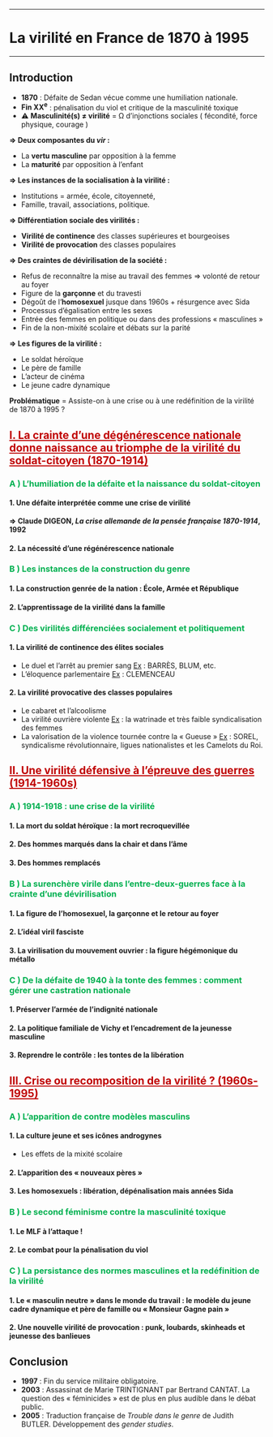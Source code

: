 ***
# La virilité en France de 1870 à 1995
***
## Introduction 

- **1870** : Défaite de Sedan vécue comme une humiliation nationale. 
- <b>Fin XX<sup>e</sup></b> : pénalisation du viol et critique de la masculinité toxique 
- ⚠  **Masculinité(s) ≠ virilité** = Ω d’injonctions sociales ( fécondité, force physique, courage )

<b>⇒ Deux composantes du <i>vir</i> :</b>
- La **vertu masculine** par opposition à la femme 
- La **maturité** par opposition à l’enfant 

**⇒ Les instances de la socialisation à la virilité :** 
- Institutions = armée, école, citoyenneté, 
- Famille, travail, associations, politique. 

**⇒ Différentiation sociale des virilités :** 
- **Virilité de continence** des classes supérieures et bourgeoises 
- **Virilité de provocation** des classes populaires 

**⇒ Des craintes de dévirilisation de la société :**
- Refus de reconnaître la mise au travail des femmes ⇒ volonté de retour au foyer 
- Figure de la **garçonne** et du travesti 
- Dégoût de l’**homosexuel** jusque dans 1960s + résurgence avec Sida 
- Processus d’égalisation entre les sexes 
- Entrée des femmes en politique ou dans des professions « masculines »
- Fin de la non-mixité scolaire et débats sur la parité 

**⇒ Les figures de la virilité :** 
- Le soldat héroïque 
- Le père de famille 
- L’acteur de cinéma 
- Le jeune cadre dynamique 

**Problématique** = Assiste-on à une crise ou à une redéfinition de la virilité de 1870 à 1995 ? 

## <span style="color:#c00000"><u>I. La crainte d’une dégénérescence nationale donne naissance au triomphe de la virilité du soldat-citoyen (1870-1914)</u></span> 

### <span style="color:#00b050">A ) L’humiliation de la défaite et la naissance du soldat-citoyen</span>

#### 1. Une défaite interprétée comme une crise de virilité 

**⇒ Claude DIGEON, *La crise allemande de la pensée française 1870-1914*, 1992** 
#### 2. La nécessité d’une régénérescence nationale 

### <span style="color:#00b050">B ) Les instances de la construction du genre</span> 

#### 1. La construction genrée de la nation : École, Armée et République 
#### 2. L’apprentissage de la virilité dans la famille 

### <span style="color:#00b050">C ) Des virilités différenciées socialement et politiquement</span> 

#### 1. La virilité de continence des élites sociales 

- Le duel et l’arrêt au premier sang <u>Ex</u> : BARRÈS, BLUM, etc. 
- L’éloquence parlementaire <u>Ex</u> : CLEMENCEAU
#### 2. La virilité provocative des classes populaires

- Le cabaret et l’alcoolisme 
- La virilité ouvrière violente <u>Ex</u> : la watrinade et très faible syndicalisation des femmes 
- La valorisation de la violence tournée contre la « Gueuse » <u>Ex</u> : SOREL, syndicalisme révolutionnaire, ligues nationalistes et les Camelots du Roi. 
## <span style="color:#c00000"><u>II. Une virilité défensive à l’épreuve des guerres (1914-1960s)</u></span>

### <span style="color:#00b050">A ) 1914-1918 : une crise de la virilité </span>

#### 1. La mort du soldat héroïque : la mort recroquevillée 

#### 2. Des hommes marqués dans la chair et dans l’âme 

#### 3. Des hommes remplacés 

### <span style="color:#00b050">B ) La surenchère virile dans l’entre-deux-guerres face à la crainte d’une dévirilisation </span>

#### 1. La figure de l’homosexuel, la garçonne et le retour au foyer 

#### 2. L’idéal viril fasciste 

#### 3. La virilisation du mouvement ouvrier : la figure hégémonique du métallo 

### <span style="color:#00b050">C ) De la défaite de 1940 à la tonte des femmes : comment gérer une castration nationale </span>

#### 1. Préserver l’armée de l’indignité nationale 

#### 2. La politique familiale de Vichy et l’encadrement de la jeunesse masculine 

#### 3. Reprendre le contrôle : les tontes de la libération 
## <span style="color:#c00000"><u>III. Crise ou recomposition de la virilité ? (1960s-1995)</u> </span>

### <span style="color:#00b050">A ) L’apparition de contre modèles masculins </span>

#### 1. La culture jeune et ses icônes androgynes

- Les effets de la mixité scolaire 
#### 2. L’apparition des « nouveaux pères »

#### 3. Les homosexuels : libération, dépénalisation mais années Sida 

### <span style="color:#00b050">B ) Le second féminisme contre la masculinité toxique </span>

#### 1. Le MLF à l’attaque ! 

#### 2. Le combat pour la pénalisation du viol 

### <span style="color:#00b050">C ) La persistance des normes masculines et la redéfinition de la virilité  </span>

#### 1. Le « masculin neutre » dans le monde du travail : le modèle du jeune cadre dynamique et père de famille ou « Monsieur Gagne pain »

#### 2. Une nouvelle virilité de provocation : punk, loubards, skinheads et jeunesse des banlieues 

## Conclusion 

- **1997** : Fin du service militaire obligatoire. 
- **2003** : Assassinat de Marie TRINTIGNANT par Bertrand CANTAT. La question des « féminicides » est de plus en plus audible dans le débat public. 
- **2005** : Traduction française de *Trouble dans le genre* de Judith BUTLER. Développement des *gender studies*. 





